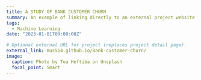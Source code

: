 ```yaml
---
title: A STUDY OF BANK CUSTOMER CHURN
summary: An example of linking directly to an external project website using `external_link`.
tags:
  - Machine Learning
date: "2023-01-01T00:00:00Z"

# Optional external URL for project (replaces project detail page).
external_link: mus514.github.io/Bank-customer-churn/
image:
  caption: Photo by Toa Heftiba on Unsplash
  focal_point: Smart
---
```

